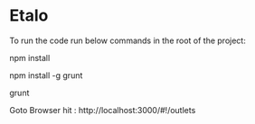 # Etalo

To run the code run below commands in the root of the project:

npm install 

npm install -g grunt

grunt

Goto Browser hit : http://localhost:3000/#!/outlets

